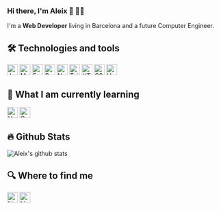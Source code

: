 ### Hi there, I'm Aleix 👋 :technologist:

<!--
**aleixmarsa/aleixmarsa** is a ✨ _special_ ✨ repository because its `README.md` (this file) appears on your GitHub profile.
-->

I'm a **Web Developer** living in Barcelona and a future Computer Engineer. 

## 🛠  Technologies and tools
<div align="left">
  <img src="https://img.shields.io/badge/JavaScript-282C34?logo=javascript&logoColor=F7DF1E" alt="JavaScript logo" title="JavaScript" height="25" />
  <img src="https://img.shields.io/badge/MongoDB-282C34?logo=mongodb&logoColor=07AC4F" alt="MongoDB" title="MongoDB" height="25" />
  <img src="https://img.shields.io/badge/Express-282C34?logo=express&logoColor=61DAFB" alt="Express" title="Express" height="25" />
  <img src="https://img.shields.io/badge/ReactJs-282C34?logo=react&logoColor=61DAFB" alt="ReactJs" title="ReactJs" height="25" />
  <img src="https://img.shields.io/badge/NodeJs-282C34?logo=Nodedotjs&logoColor=6cc24a" alt="NodeJs" title="NodeJs" height="25" />
  <img src="https://img.shields.io/badge/Tailwind%20CSS-282C34?logo=tailwind-css&logoColor=07b0ce" alt="Tailwind" title="Tailwind" height="25" />
  <img src="https://img.shields.io/badge/HTML5-282C34?logo=html5&logoColor=E34F26" alt="HTML5" title="HTML5" height="25" />
  <img src="https://img.shields.io/badge/CSS3-282C34?logo=css3&logoColor=1572B6" alt="CSS3" title="CSS3" height="25" />
  <img src="https://img.shields.io/badge/Heroku-282C34?logo=heroku&logoColor=764ABC" alt="Heroku" title="Heroku" height="25" />  
</div>

## 📖  What I am currently learning
<div align="left">
  <img src="https://img.shields.io/badge/Typescript-282C34?logo=typescript&logoColor=3178C6" alt="Heroku" title="Heroku" height="25" />
  <img src="https://img.shields.io/badge/GraphQL-282C34?logo=graphql&logoColor=E10098" alt="GraphQL" title="GraphQL" height="25" />  
</div>
  
## 🔥 Github Stats

<!--
![Aleix's Top Langs](https://github-readme-stats.vercel.app/api/top-langs/?username=aleixmarsa&theme=chartreuse-dark&layout=compact)
<br>
-->

![Aleix's github stats](https://github-readme-stats.vercel.app/api?username=aleixmarsa&show_icons=true&theme=chartreuse-dark)

## 🔍  Where to find me
<div align="left">
  <a href="www.linkedin.com/in/aleix-marsa-sabria/" target="_blank"><img alt='Linkedin' src='https://img.shields.io/badge/LinkedIn-282C34?logo=linkedin&logoColor=0077B5'   height="25" /></a>
  <a href="www.linkedin.com/in/aleix-marsa-sabria/" target="_blank"><img alt='Linkedin' src='https://img.shields.io/badge/-Gmail-282C34?logo=Gmail&logoColor=red'       height="25" /></a>
</div>
